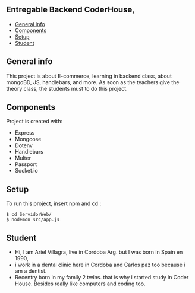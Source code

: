 ## Entregable Backend CoderHouse,
* [General info](#general-info)
* [Components](#Components)
* [Setup](#setup)
* [Student](#student)

## General info
This project is about E-commerce, learning in backend class, about mongoBD, JS, handlebars, and more. As soon as the teachers give the theory class, the students must to do this project.
	
## Components
Project is created with:
* Express
* Mongoose
* Dotenv
* Handlebars
* Multer
* Passport
* Socket.io
## Setup
To run this project, insert npm and cd :

```
$ cd ServidorWeb/
$ nodemon src/app.js
```

## Student
* Hi, I am Ariel Villagra, live in Cordoba Arg. but  I was born in Spain en 1990, 
* i work in a dental clinic here in Cordoba and Carlos paz too because i am a dentist.
* Recentry born in my family 2 twins. that is why i started study in Coder House. Besides really like computers and coding too. 
